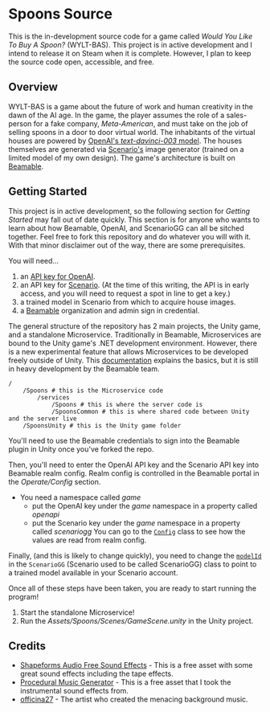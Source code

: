 # Spoons Source
This is the in-development source code for a game called _Would You Like To Buy A Spoon?_ (WYLT-BAS). This project is in active development and I intend to release it on Steam when it is complete. However, I plan to keep the source code open, accessible, and free.

## Overview
WYLT-BAS is a game about the future of work and human creativity in the dawn of the AI age. In the game, the player assumes the role of a sales-person for a fake company, _Meta-American_, and must take on the job of selling spoons in a door to door virtual world. The inhabitants of the virtual houses are powered by [OpenAI's _text-davinci-003_ model](https://platform.openai.com/docs/api-reference/completions/create). The houses themselves are generated via [Scenario's](https://www.scenario.com/) image generator (trained on a limited model of my own design). The game's architecture is built on [Beamable](https://docs.beamable.com/docs).

## Getting Started
This project is in active development, so the following section for _Getting Started_ may fall out of date quickly. This section is for anyone who wants to learn about how Beamable, OpenAI, and ScenarioGG can all be sitched together. Feel free to fork this repository and do whatever you will with it. With that minor disclaimer out of the way, there are some prerequisites.

You will need...
1. an [API key for OpenAI](https://platform.openai.com/account/api-keys).
2. an API key for [Scenario](https://www.scenario.com/). (At the time of this writing, the API is in early access, and you will need to request a spot in line to get a key.)
3. a trained model in Scenario from which to acquire house images. 
4. a [Beamable](https://docs.beamable.com/docs/beamable-overview) organization and admin sign in credential.

The general structure of the repository has 2 main projects, the Unity game, and a standalone Microservice. Traditionally in Beamable, Microservices are bound to the Unity game's .NET development environment. However, there is a new experimental feature that allows Microservices to be developed freely outside of Unity. This [documentation](https://docs.beamable.com/docs/standalone-microservices) explains the basics, but it is still in heavy development by the Beamable team.

```
/
    /Spoons # this is the Microservice code
        /services
            /Spoons # this is where the server code is
            /SpoonsCommon # this is where shared code between Unity and the server live
    /SpoonsUnity # this is the Unity game folder
```

You'll need to use the Beamable credentials to sign into the Beamable plugin in Unity once you've forked the repo.

Then, you'll need to enter the OpenAI API key and the Scenario API key into Beamable realm config. Realm config is controlled in the Beamable portal in the _Operate/Config_ section. 
* You need a namespace called _game_ 
    * put the OpenAI key under the _game_ namespace in a property called _openapi_
    * put the Scenario key under the _game_ namespace in a property called _scenariogg_
You can go to the [`Config`](https://github.com/cdhanna/spoons/blob/main/Spoons/services/Spoons/Services/Config.cs) class to see how the values are read from realm config.

Finally, (and this is likely to change quickly), you need to change the [`modelId`](https://github.com/cdhanna/spoons/blob/main/Spoons/services/Spoons/Services/ScenarioGG.cs#L34) in the `ScenarioGG` (Scenario used to be called ScenarioGG) class to point to a trained model available in your Scenario account. 

Once all of these steps have been taken, you are ready to start running the program! 
1. Start the standalone Microservice!
2. Run the _Assets/Spoons/Scenes/GameScene.unity_ in the Unity project. 

## Credits

* [Shapeforms Audio Free Sound Effects](https://assetstore.unity.com/packages/audio/sound-fx/shapeforms-audio-free-sound-effects-183649) - This is a free asset with some great sound effects including the tape effects. 
* [Procedural Music Generator](https://assetstore.unity.com/packages/audio/music/procedural-music-generator-192532) - This is a free asset that I took the instrumental sound effects from.
* [officina27](https://pixabay.com/music/pulses-00-officina-zanchi-synt-bells-4697/) - The artist who created the menacing background music.